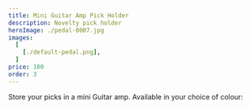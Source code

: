 ```yaml
---
title: Mini Guitar Amp Pick Holder
description: Novelty pick holder
heroImage: ./pedal-0007.jpg
images:
  [
    [./default-pedal.png],
  ]
price: 100
order: 3
---
```


Store your picks in a mini Guitar amp. 
Available in your choice of colour:
